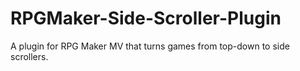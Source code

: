 # RPGMaker-Side-Scroller-Plugin
A plugin for RPG Maker MV that turns games from top-down to side scrollers.
